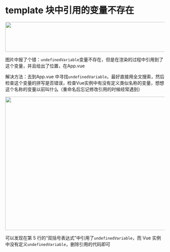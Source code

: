 # template 块中引用的变量不存在
<p id="oK8NijAsi4GFY3fVcxVJ5G">

<img src="https://secure2.wostatic.cn/static/nT8KLNhFY26mX3A7izZ1ib/image.png?auth_key=1723970800-ajERTXwXwSNNYvyAmxGv3o-0-9d59491fc157462136d923f6ef05f771&download=image.png" width="760.000000" height="94.333768">

</p>

<p id="mufQVpfZErM685GgDnKj2B">

图片中报了个错：`undefinedVariable`变量不存在，但是在渲染的过程中引用到了这个变量，并且给出了位置，在App.vue

</p>

<p id="6pSd3M3zfJZz3bREQWwhYM">

解决方法：去到App.vue 中寻找`undefinedVariable`，最好直接用全文搜索，然后检查这个变量的拼写是否错误，检查Vue实例中有没有定义类似名称的变量，想想这个名称的变量以前叫什么（重命名后忘记修改引用的时候经常遇到）

</p>

<p id="919MG2XQ6xFqeg4EqtXtK8">

<img src="https://secure2.wostatic.cn/static/7ibcfogd9qByVjvUQMWYht/image.png?auth_key=1723970800-kvNbBVD7ztjZTW5SpgfW15-0-8afee45a1eac7a0b201b6dd2e0453c28&download=image.png" width="760.000000" height="421.239330">

</p>

<p id="pAsV3J1HxKhcMcJRMiCyQa">

可以发现在第 5 行的“双括号表达式”中引用了`undefinedVariable`，而 Vue 实例中没有定义`undefinedVariable`，删除引用的代码即可

</p>

<p id="dSoac8FZ3NyLbVj18ecMZt">



</p>
